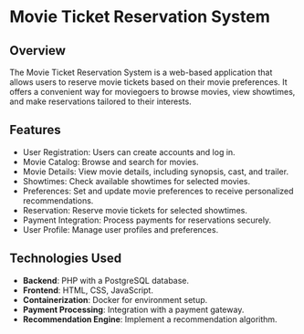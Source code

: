 # Movie Ticket Reservation System

## Overview

The Movie Ticket Reservation System is a web-based application that allows users to reserve movie tickets based on their movie preferences. It offers a convenient way for moviegoers to browse movies, view showtimes, and make reservations tailored to their interests.

## Features

- User Registration: Users can create accounts and log in.
- Movie Catalog: Browse and search for movies.
- Movie Details: View movie details, including synopsis, cast, and trailer.
- Showtimes: Check available showtimes for selected movies.
- Preferences: Set and update movie preferences to receive personalized recommendations.
- Reservation: Reserve movie tickets for selected showtimes.
- Payment Integration: Process payments for reservations securely.
- User Profile: Manage user profiles and preferences.

## Technologies Used

- **Backend**: PHP with a PostgreSQL database.
- **Frontend**: HTML, CSS, JavaScript.
- **Containerization**: Docker for environment setup.
- **Payment Processing**: Integration with a payment gateway.
- **Recommendation Engine**: Implement a recommendation algorithm.